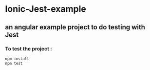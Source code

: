 # Ionic-Jest-example
## an angular example  project to do testing with Jest

### To test the project :

```bash
npm install
npm test
```
